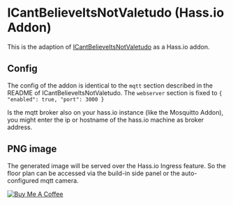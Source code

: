 # ICantBelieveItsNotValetudo (Hass.io Addon)

This is the adaption of [ICantBelieveItsNotValetudo](https://github.com/Hypfer/ICantBelieveItsNotValetudo) as a Hass.io addon.

## Config

The config of the addon is identical to the `mqtt` section described in the README of ICantBelieveItsNotValetudo.
The `webserver` section is fixed to `{ "enabled": true, "port": 3000 }`

Is the mqtt broker also on your hass.io instance (like the Mosquitto Addon), you might enter the ip or hostname of the hass.io machine as broker address.

## PNG image

The generated image will be served over the Hass.io Ingress feature. So the floor plan can be accessed via the build-in side panel or the auto-configured mqtt camera.

[![Buy Me A Coffee](https://bmc-cdn.nyc3.digitaloceanspaces.com/BMC-button-images/custom_images/orange_img.png)](https://www.buymeacoffee.com/Poeschl)
